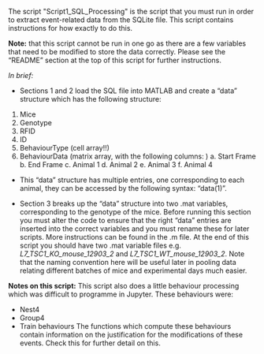 The script "Script1_SQL_Processing" is the script that you must run in order to extract event-related data from the SQLite file. This script contains instructions for how exactly to do this. 

**Note:** that this script cannot be run in one go as there are a few variables that need to be modified to store the data correctly. Please see the “README” section at the top of this script for further instructions. 

_In brief:_

* Sections 1 and 2 load the SQL file into MATLAB and create a “data” structure which has the following structure:
1. Mice
2. Genotype
3. RFID
4. ID
5. BehaviourType (cell array!!)
6. BehaviourData (matrix array, with the following columns: )
a. Start Frame
b. End Frame
c. Animal 1
d. Animal 2
e. Animal 3
f. Animal 4

* This “data” structure has multiple entries, one corresponding to each animal, they can be accessed by the following syntax: “data(1)”.

* Section 3 breaks up the “data” structure into two .mat variables, corresponding to the genotype of the mice. Before running this section you must alter the code to ensure that the right “data” entries are inserted into the correct variables and you must rename these for later scripts. More instructions can be found in the .m file. At the end of this script you should have two .mat variable files e.g. _L7_TSC1_KO_mouse_12903_2_ and _L7_TSC1_WT_mouse_12903_2_. Note that the naming convention here will be useful later in pooling data relating different batches of mice and experimental days much easier.

**Notes on this script:**
This script also does a little behaviour processing which was difficult to programme in Jupyter. These behaviours were:
* Nest4
* Group4
* Train behaviours
The functions which compute these behaviours contain information on the justification for the modifications of these events. Check this for further detail on this.
